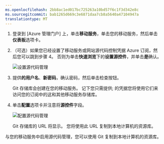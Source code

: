 ```yaml
---
ms.openlocfilehash: 2bb8ac1ed017bc725263a10bd57f6c1f3d342e8c
ms.sourcegitcommit: bab1265d669c3e6871daa7cb8a5640a47104947a
translationtype: MT
---
```


1. 登录到 [Azure 管理门户] 上，单击**移动服务**，单击您的移动服务，然后单击**仪表板**选项卡。

2. （可选）如果您已经设置了移动服务或网站源代码控制凭据 Azure 订阅，然后您可以跳到步骤 4。 否则为单击**快速浏览**下的**设置源控件**，并单击**是**确认。

    ![设置源代码管理](./media/mobile-services-enable-source-control/mobile-setup-source-control.png)

3. 提供**的用户名**、**新密码**，确认密码，然后单击检查按钮。 

    Git 存储库会创建在您的移动服务。 记下您只需提供; 的凭据您将使用它们来访问您的订阅中的这和其他移动服务存储库。

4. 单击**配置**选项卡并注意将**源控件**字段。

    ![配置源代码管理](./media/mobile-services-enable-source-control/mobile-source-control-configure.png)

    Git 存储库的 URL 将显示。 您将使用此 URL 复制到本地计算机的资源库。

与您的移动服务中启用源代码管理，您可以使用 Git 复制到本地计算机的资源库。
 